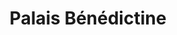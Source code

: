 ---
guid: "f11e87ac2bb5"
title: "Palais Bénédictine"
latlng: "49.758859, 0.367972"
youtubeId: "mrpbAFzmz_E" 
---